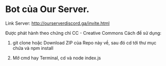 # Bot của Our Server.
Link Server: http://ourserverdiscord.ga/invite.html


Được phát hành theo chứng chỉ CC - Creative Commons
Cách để sử dụng:

1. git clone hoặc Download ZIP của Repo này về, sau đó cd tới thư mục chứa và npm install

2. Mở cmd hay Terminal, cd và node index.js
